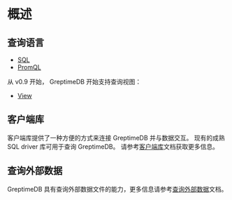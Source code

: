 # 概述

## 查询语言

- [SQL](./sql.md)
- [PromQL](promql.md)

从 v0.9 开始， GreptimeDB 开始支持查询视图：

* [View](./view.md)

## 客户端库

客户端库提供了一种方便的方式来连接 GreptimeDB 并与数据交互。
现有的成熟 SQL driver 库可用于查询 GreptimeDB。
请参考[客户端库](/user-guide/client-libraries/overview.md)文档获取更多信息。

## 查询外部数据

GreptimeDB 具有查询外部数据文件的能力，更多信息请参考[查询外部数据](./query-external-data.md)文档。
